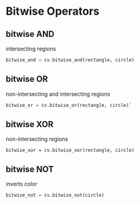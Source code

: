 # Bitwise Operators 
## bitwise AND
intersecting regions
```Python
bitwise_and = cv.bitwise_and(rectangle, circle)
```

## bitwise OR 
non-intersecting and intersecting regions
```Python
bitwise_or = cv.bitwise_or(rectangle, circle)`
```

## bitwise XOR 
non-intersecting regions
```Pythonn
bitwise_xor = cv.bitwise_xor(rectangle, circle)
```

## bitwise NOT
inverts color
```Python
bitwise_not = cv.bitwise_not(circle)
```

